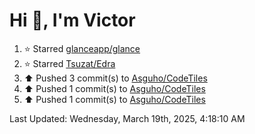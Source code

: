 <h1>Hi 👋, I'm Victor </h1>

<!--RECENT_ACTIVITY:start-->
1. ⭐ Starred [glanceapp/glance](https://github.com/glanceapp/glance)<br>
2. ⭐ Starred [Tsuzat/Edra](https://github.com/Tsuzat/Edra)<br>
3. ⬆️ Pushed 3 commit(s) to [Asguho/CodeTiles](https://github.com/Asguho/CodeTiles)<br>
4. ⬆️ Pushed 1 commit(s) to [Asguho/CodeTiles](https://github.com/Asguho/CodeTiles)<br>
5. ⬆️ Pushed 1 commit(s) to [Asguho/CodeTiles](https://github.com/Asguho/CodeTiles)<br>
<!--RECENT_ACTIVITY:end-->

<!--RECENT_ACTIVITY:last_update-->
Last Updated: Wednesday, March 19th, 2025, 4:18:10 AM
<!--RECENT_ACTIVITY:last_update_end-->
